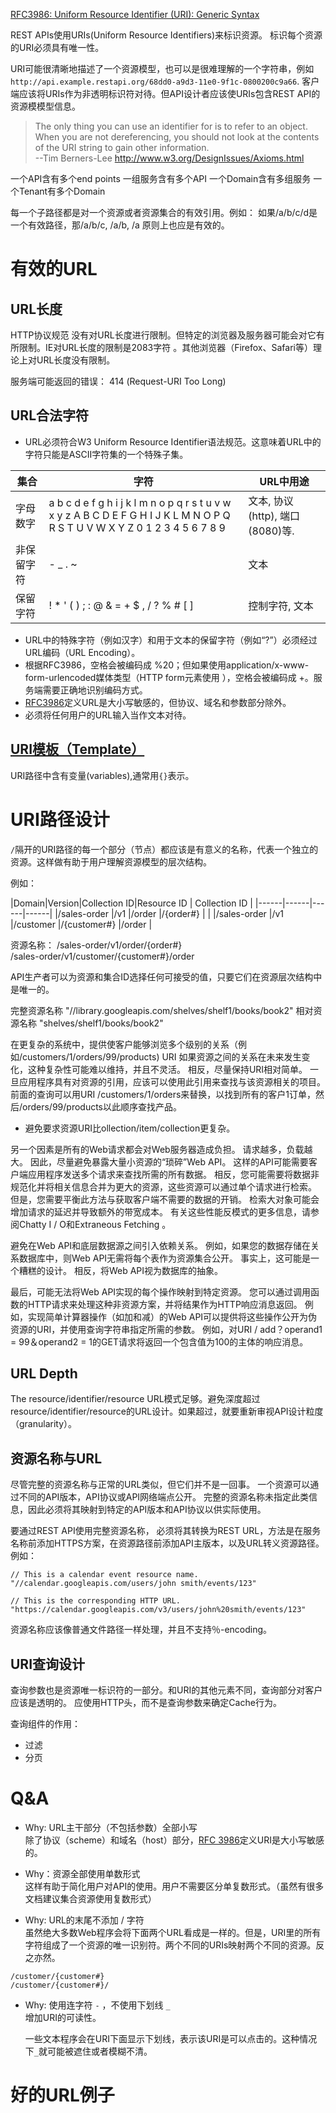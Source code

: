  [RFC3986: Uniform Resource Identifier (URI): Generic Syntax](https://tools.ietf.org/html/rfc3986)  

REST APIs使用URIs(Uniform Resource Identifiers)来标识资源。 标识每个资源的URI必须具有唯一性。

URI可能很清晰地描述了一个资源模型，也可以是很难理解的一个字符串，例如`http://api.example.restapi.org/68dd0-a9d3-11e0-9f1c-0800200c9a66`. 客户端应该将URIs作为非透明标识符对待。但API设计者应该使URIs包含REST API的资源模模型信息。
> The only thing you can use an identifier for is to refer to an object. When you are not dereferencing, you should not look at the contents of the URI string to gain other information.  
--Tim Berners-Lee http://www.w3.org/DesignIssues/Axioms.html


一个API含有多个end points
一组服务含有多个API
一个Domain含有多组服务
一个Tenant有多个Domain


每一个子路径都是对一个资源或者资源集合的有效引用。例如：
如果/a/b/c/d是一个有效路径，那/a/b/c, /a/b, /a 原则上也应是有效的。

# 有效的URL
## URL长度  
HTTP协议规范 没有对URL长度进行限制。但特定的浏览器及服务器可能会对它有所限制。IE对URL长度的限制是2083字符 。其他浏览器（Firefox、Safari等）理论上对URL长度没有限制。  

服务端可能返回的错误： 414 (Request-URI Too Long)


## URL合法字符  
- URL必须符合W3 Uniform Resource Identifier语法规范。这意味着URL中的字符只能是ASCII字符集的一个特殊子集。

|集合	  |字符	  |URL中用途|
|------|------|------|
|字母数字|	a b c d e f g h i j k l m n o p q r s t u v w x y z A B C D E F G H I J K L M N O P Q R S T U V W X Y Z 0 1 2 3 4 5 6 7 8 9	|文本, 协议 (http), 端口 (8080)等.|
|非保留字符|	- _ . ~|	文本|
|保留字符|! * ' ( ) ; : @ & = + $ , / ? % # [ ]|控制字符, 文本|
- URL中的特殊字符（例如汉字）和用于文本的保留字符（例如“?”）必须经过URL编码（URL Encoding）。
- 根据RFC3986，空格会被编码成 %20；但如果使用application/x-www-form-urlencoded媒体类型（HTTP form元素使用 ），空格会被编码成 +。服务端需要正确地识别编码方式。
- [RFC3986](https://tools.ietf.org/html/rfc3986)定义URL是大小写敏感的，但协议、域名和参数部分除外。
- 必须将任何用户的URL输入当作文本对待。

## [URI模板（Template）](https://tools.ietf.org/html/draft-gregorio-uritemplate-08)
URI路径中含有变量(variables),通常用`{}`表示。


# URI路径设计
`/`隔开的URI路径的每一个部分（节点）都应该是有意义的名称，代表一个独立的资源。这样做有助于用户理解资源模型的层次结构。

例如：

|Domain|Version|Collection ID|Resource ID | Collection ID |
|------|------|------|------|
|/sales-order |/v1  |/order |/{order#} | |
|/sales-order |/v1  |/customer |/{customer#} |/order |

资源名称：
  /sales-order/v1/order/{order#}  
  /sales-order/v1/customer/{customer#}/order

API生产者可以为资源和集合ID选择任何可接受的值，只要它们在资源层次结构中是唯一的。

完整资源名称  "//library.googleapis.com/shelves/shelf1/books/book2"
相对资源名称  "shelves/shelf1/books/book2"

在更复杂的系统中，提供使客户能够浏览多个级别的关系（例如/customers/1/orders/99/products) URI
如果资源之间的关系在未来发生变化，这种复杂性可能难以维持，并且不灵活。 相反，尽量保持URI相对简单。 一旦应用程序具有对资源的引用，应该可以使用此引用来查找与该资源相关的项目。前面的查询可以用URI /customers/1/orders来替换，以找到所有的客户1订单，然后/orders/99/products以此顺序查找产品。
- 避免要求资源URI比ollection/item/collection更复杂。


另一个因素是所有的Web请求都会对Web服务器造成负担。 请求越多，负载越大。 因此，尽量避免暴露大量小资源的“琐碎”Web API。 这样的API可能需要客户端应用程序发送多个请求来查找所需的所有数据。 相反，您可能需要将数据非规范化并将相关信息合并为更大的资源，这些资源可以通过单个请求进行检索。 但是，您需要平衡此方法与获取客户端不需要的数据的开销。 检索大对象可能会增加请求的延迟并导致额外的带宽成本。 有关这些性能反模式的更多信息，请参阅Chatty I / O和Extraneous Fetching 。

避免在Web API和底层数据源之间引入依赖关系。 例如，如果您的数据存储在关系数据库中，则Web API无需将每个表作为资源集合公开。 事实上，这可能是一个糟糕的设计。 相反，将Web API视为数据库的抽象。

最后，可能无法将Web API实现的每个操作映射到特定资源。 您可以通过调用函数的HTTP请求来处理这种非资源方案，并将结果作为HTTP响应消息返回。 例如，实现简单计算器操作（如加和减）的Web API可以提供将这些操作公开为伪资源的URI，并使用查询字符串指定所需的参数。 例如，对URI / add？operand1 = 99＆operand2 = 1的GET请求将返回一个包含值为100的主体的响应消息。


## URL Depth
The resource/identifier/resource URL模式足够。避免深度超过resource/identifier/resource的URL设计。如果超过，就要重新审视API设计粒度（granularity）。


## 资源名称与URL
尽管完整的资源名称与正常的URL类似，但它们并不是一回事。 一个资源可以通过不同的API版本，API协议或API网络端点公开。 完整的资源名称未指定此类信息，因此必须将其映射到特定的API版本和API协议以供实际使用。  

要通过REST API使用完整资源名称， 必须将其转换为REST URL，方法是在服务名称前添加HTTPS方案，在资源路径前添加API主版本，以及URL转义资源路径。 例如：  
```
// This is a calendar event resource name.
"//calendar.googleapis.com/users/john smith/events/123"

// This is the corresponding HTTP URL.
"https://calendar.googleapis.com/v3/users/john%20smith/events/123"
```

资源名称应该像普通文件路径一样处理，并且不支持％-encoding。


##  URI查询设计
查询参数也是资源唯一标识符的一部分。和URI的其他元素不同，查询部分对客户应该是透明的。
应使用HTTP头，而不是查询参数来确定Cache行为。

查询组件的作用：
- 过滤
- 分页



# Q&A
- Why: URL主干部分（不包括参数）全部小写  
除了协议（scheme）和域名（host）部分，[RFC 3986](https://tools.ietf.org/html/rfc3986)定义URI是大小写敏感的。


- Why：资源全部使用单数形式  
这样有助于简化用户对API的使用。用户不需要区分单复数形式。（虽然有很多文档建议集合资源使用复数形式）


- Why: URL的末尾不添加 / 字符   
虽然绝大多数Web程序会将下面两个URL看成是一样的。但是，URI里的所有字符组成了一个资源的唯一识别符。两个不同的URIs映射两个不同的资源。反之亦然。
```
/customer/{customer#}
/customer/{customer#}/
```

- Why: 使用连字符 `-` ，不使用下划线 `_`  
增加URI的可读性。

  一些文本程序会在URI下面显示下划线，表示该URI是可以点击的。这种情况下`_`就可能被遮住或者模糊不清。


# 好的URL例子
